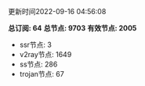 更新时间2022-09-16 04:56:08

**总订阅: 64**
**总节点: 9703**
**有效节点: 2005**
- ssr节点: 3
- v2ray节点: 1649
- ss节点: 286
- trojan节点: 67
